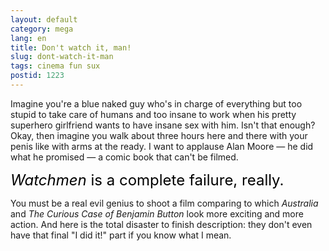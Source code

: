 ```yaml
---
layout: default
category: mega
lang: en
title: Don't watch it, man!
slug: dont-watch-it-man
tags: cinema fun sux 
postid: 1223
---
```

<p>Imagine you're a blue naked guy who's in charge of everything but too stupid to take care of humans and too insane to work when his pretty superhero girlfriend wants to have insane sex with him. Isn't that enough? Okay, then imagine you walk about three hours here and there with your penis like with arms at the ready. I want to applause Alan Moore &mdash; he did what he promised &mdash; a comic book that can't be filmed.</p>
<p><span style="font-size: 24px; color: #000;"><i>Watchmen</i> is a complete failure, really.</span></p>
<p>You must be a real evil genius to shoot a film comparing to which <i>Australia</i> and <i>The Curious Case of Benjamin Button</i> look more exciting and more action. And here is the total disaster to finish description: they don't even have that final &quot;I did it!&quot; part if you know what I mean.</p>